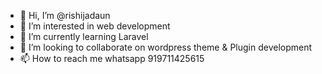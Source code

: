 - 👋 Hi, I’m @rishijadaun
- 👀 I’m interested in web development
- 🌱 I’m currently learning Laravel
- 💞️ I’m looking to collaborate on wordpress theme & Plugin development
- 📫 How to reach me whatsapp 919711425615

<!---
rishijadaun/rishijadaun is a ✨ special ✨ repository because its `README.md` (this file) appears on your GitHub profile.
You can click the Preview link to take a look at your changes.
--->

